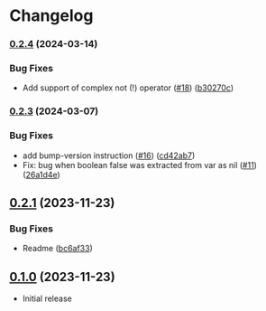 # Changelog

### [0.2.4](https://www.github.com/useful-libs/json_logic_ruby/compare/v0.2.3...v0.2.4) (2024-03-14)


### Bug Fixes

* Add support of complex not (!) operator ([#18](https://www.github.com/useful-libs/json_logic_ruby/issues/18)) ([b30270c](https://www.github.com/useful-libs/json_logic_ruby/commit/b30270cf6890e4d69f144705e4cc8487fc61812f))

### [0.2.3](https://www.github.com/useful-libs/json_logic_ruby/compare/v0.2.2...v0.2.3) (2024-03-07)


### Bug Fixes

* add bump-version instruction ([#16](https://www.github.com/useful-libs/json_logic_ruby/issues/16)) ([cd42ab7](https://www.github.com/useful-libs/json_logic_ruby/commit/cd42ab70444be8d2b9837b7694fd8a9d4c3177b3))
* Fix: bug when boolean false was extracted from var as nil ([#11](https://github.com/useful-libs/json_logic_ruby/pull/11)) ([26a1d4e](https://github.com/useful-libs/json_logic_ruby/commit/8b37a4e3b4c50e6265bdf9d6f37ceb2fe26a1d4e))

## [0.2.1](https://github.com/useful-libs/json_logic_ruby/releases/tag/v0.2.1) (2023-11-23)
### Bug Fixes

* Readme ([bc6af33](https://www.github.com/useful-libs/json_logic/commit/bc6af3351a07a82cf3b88e73785acbbb08d3bff0))

## [0.1.0](https://github.com/useful-libs/json_logic_ruby/releases/tag/v0.1.0) (2023-11-23) 
 * Initial release

